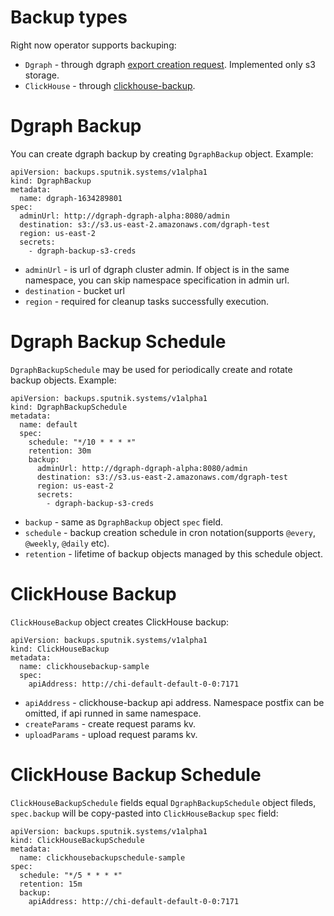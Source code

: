 # Backup types
Right now operator supports backuping:
* `Dgraph` - through dgraph [export creation request](https://dgraph.io/docs/deploy/dgraph-administration/#export-database). Implemented only s3 storage.
* `ClickHouse` - through [clickhouse-backup](https://github.com/AlexAkulov/clickhouse-backup).

# Dgraph Backup
You can create dgraph backup by creating `DgraphBackup` object. Example:
```
apiVersion: backups.sputnik.systems/v1alpha1
kind: DgraphBackup
metadata:
  name: dgraph-1634289801
spec:
  adminUrl: http://dgraph-dgraph-alpha:8080/admin
  destination: s3://s3.us-east-2.amazonaws.com/dgraph-test
  region: us-east-2
  secrets:
    - dgraph-backup-s3-creds
```
* `adminUrl` - is url of dgraph cluster admin. If object is in the same namespace, you can skip namespace specification in admin url.
* `destination` - bucket url
* `region` - required for cleanup tasks successfully execution.

# Dgraph Backup Schedule
`DgraphBackupSchedule` may be used for periodically create and rotate backup objects. Example:
```
apiVersion: backups.sputnik.systems/v1alpha1
kind: DgraphBackupSchedule
metadata:
  name: default
  spec:
    schedule: "*/10 * * * *"
    retention: 30m
    backup:
      adminUrl: http://dgraph-dgraph-alpha:8080/admin
      destination: s3://s3.us-east-2.amazonaws.com/dgraph-test
      region: us-east-2
      secrets:
        - dgraph-backup-s3-creds
```
* `backup` - same as `DgraphBackup` object `spec` field.
* `schedule` - backup creation schedule in cron notation(supports `@every`, `@weekly`, `@daily` etc).
* `retention` - lifetime of backup objects managed by this schedule object.

# ClickHouse Backup
`ClickHouseBackup` object creates ClickHouse backup:
```
apiVersion: backups.sputnik.systems/v1alpha1
kind: ClickHouseBackup
metadata:
  name: clickhousebackup-sample
  spec:
    apiAddress: http://chi-default-default-0-0:7171
```
* `apiAddress` - clickhouse-backup api address. Namespace postfix can be omitted, if api runned in same namespace.
* `createParams` - create request params kv.
* `uploadParams` - upload request params kv.

# ClickHouse Backup Schedule
`ClickHouseBackupSchedule` fields equal `DgraphBackupSchedule` object fileds, `spec.backup` will be copy-pasted into `ClickHouseBackup` `spec` field:
```
apiVersion: backups.sputnik.systems/v1alpha1
kind: ClickHouseBackupSchedule
metadata:
  name: clickhousebackupschedule-sample
spec:
  schedule: "*/5 * * * *"
  retention: 15m
  backup:
    apiAddress: http://chi-default-default-0-0:7171
```
